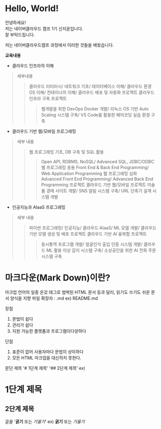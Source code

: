 # Hello, World!

안녕하세요!\
저는 네이버클라우드 캠프 1기 신지윤입니다.\
잘 부탁드립니다.

저는 네이버클라우드캠프 과정에서 이러한 것들을 배웠습니다. 

**교육내용**
* 클라우드 인프라의 이해
> 세부내용
>   > 클라우드 리터러시/
>   > 네트워크 기초/
>   > 데이터베이스 이해/
>   > 클라우드 환경 OS 이해/
>   > 컨테이너의 이해/
>   > 클라우드 배포 및 자동화
> 프로젝트
>   > 클라우드 인프라 구축 프로젝트
>   >   > 웹개발을 위한 DevOps Docker 개발/
>   >   > 리눅스 OS 기반 Auto Scaling 시스템 구축/
>   >   > VS Code를 활용한 페어코딩 실습 환경 구축

* 클라우드 기반 웹/모바일 프로그래밍
> 세부 내용
>   > 웹 프로그래밍 기초, DB 구축 및 SQL 활용
>   >   > Open API, RDBMS, NoSQL/
>   >   > Advanced SQL, JDBC/ODBC
>   > 웹 프로그래밍 응용
>   >   > Front End & Back End Programming/
>   >   > Web Application Programming
>   > 웹 프로그래밍 심화
>   >   > Advanced Front End Programming/
>   >   > Advanced Back End Programming
> 프로젝트
>   > 클라우드 기반 웹/모바일 프로젝트
>   >   > 미술품 경매 사이트 개발/
>   >   > SNS 알림 시스템 구축/
>   >   > URL 단축기 설계 시스템 개발

* 인공지능과 AIaaS 프로그래밍
> 세부 내용
>   > 파이썬 프로그래밍/
>   > 인공지능/
>   > 클라우드 AIaaS/
>   > ML 모델 개발/
>   > 클라우드 기반 모델 생성 및 배포
> 프로젝트
>   > 클라우드 기반 AI 융복합 프로젝트
>   >   > 동시통역 프로그램 개발/
>   >   > 얼굴인식 출입 인증 시스템 개발/
>   >   > 클라우드 ML 활용 이상 감지 시스템 구축/
>   >   > 소상공인을 위한 AI 전화 주문 시스템 구축

# 마크다운(Mark Down)이란?
마크업 언어의 일종
온갖 태그로 범벅된 HTML 문서 등과 달리, 읽기도 쓰기도 쉬운 문서 양식을 지향
파일 확장자 : .md
ex) README.md

장점
1. 문법이 쉽다
2. 관리가 쉽다
3. 지원 가능한 플랫폼과 프로그램이다양하다

단점
1. 표준이 없어 사용자마다 문법이 상이하다
2. 모든 HTML 마크업을 대신하지 못한다.

문단 제목
'# 1단계 제목'
'## 2단계 제목'
ex)
# 1단계 제목
## 2단계 제목

글꼴
'**굵기** 또는 *기울기*'
ex)
**굵기** 또는 *기울기*